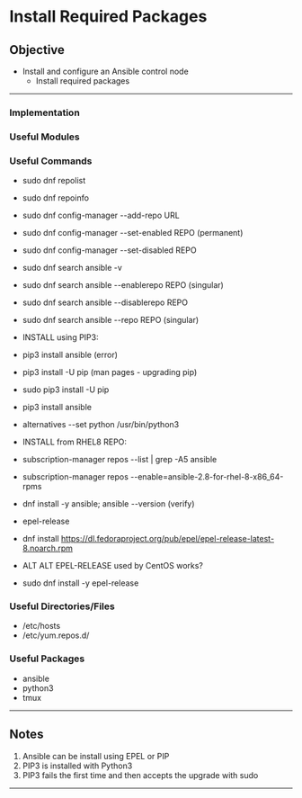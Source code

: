 # Install Required Packages

## Objective
* Install and configure an Ansible control node
	*  Install required packages

---

### Implementation

### Useful Modules

### Useful Commands
* sudo dnf repolist
* sudo dnf repoinfo
* sudo dnf config-manager --add-repo URL
* sudo dnf config-manager --set-enabled REPO (permanent)
* sudo dnf config-manager --set-disabled REPO
* sudo dnf search ansible -v
* sudo dnf search ansible --enablerepo REPO (singular)
* sudo dnf search ansible --disablerepo REPO
* sudo dnf search ansible --repo REPO (singular)


* INSTALL using PIP3:
* pip3 install ansible (error)
* pip3 install -U pip (man pages - upgrading pip)
* sudo pip3 install -U pip
* pip3 install ansible
* alternatives --set python /usr/bin/python3


* INSTALL from RHEL8 REPO:
* subscription-manager repos --list | grep -A5 ansible
* subscription-manager repos --enable=ansible-2.8-for-rhel-8-x86_64-rpms
* dnf install -y ansible; ansible --version (verify)


* epel-release
* dnf install https://dl.fedoraproject.org/pub/epel/epel-release-latest-8.noarch.rpm
* ALT ALT EPEL-RELEASE used by CentOS works?
* sudo dnf install -y epel-release


### Useful Directories/Files
* /etc/hosts
* /etc/yum.repos.d/

### Useful Packages
* ansible
* python3
* tmux

---

## Notes
1. Ansible can be install using EPEL or PIP
2. PIP3 is installed with Python3
3. PIP3 fails the first time and then accepts the upgrade with sudo


---
